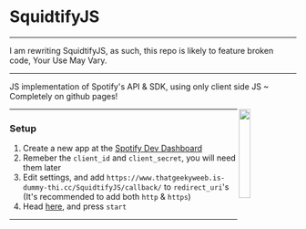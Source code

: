 # SquidtifyJS
***
I am rewriting SquidtifyJS, as such, this repo is likely to feature broken code, Your Use May Vary.
***
JS implementation of Spotify's API &amp; SDK, using only client side JS ~ Completely on github pages!
<p><img src="https://cdn.discordapp.com/attachments/723802289948721162/762584657744887828/SpuidtifyJS_ex1_invert.png" width="20%" align="right"></p>

***
### Setup
  1. Create a new app at the [Spotify Dev Dashboard](https://developer.spotify.com/dashboard/applications)
  2. Remeber the `client_id` and `client_secret`, you will need them later
  3. Edit settings, and add `https://www.thatgeekyweeb.is-dummy-thi.cc/SquidtifyJS/callback/` to `redirect_uri`'s (It's recommended to add both `http` & `https`)
  4. Head [here](https://www.thatgeekyweeb.is-dummy-thi.cc/SquidtifyJS), and press `start`
***
